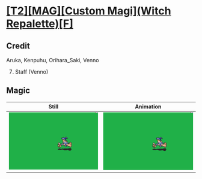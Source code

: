 # [\[T2\]\[MAG\]\[Custom Magi\]\(Witch Repalette\)\[F\]](../)

## Credit

Aruka, Kenpuhu, Orihara_Saki, Venno

7. Staff (Venno)
	
## Magic

| Still | Animation |
| :---: | :-------: |
| ![Magic still](./Magic_000.png) | ![Magic animation](./Magic.gif) |
